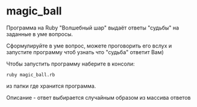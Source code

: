 # magic_ball
Программа на Ruby "Волшебный шар" выдаёт ответы "судьбы" на заданные в уме вопросы. 

Сформулируйте в уме вопрос, можете проговорить его вслух и запустите программу чтоб узнать что "судьба" ответит Вам)

Чтобы запустить программу наберите в консоли:

    ruby magic_ball.rb

из папки где хранится программа.

Описание - ответ выбирается случайным образом из массива ответов
